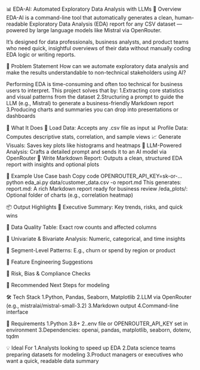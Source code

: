 📊 EDA-AI: Automated Exploratory Data Analysis with LLMs
🧠 Overview
EDA-AI is a command-line tool that automatically generates a clean, human-readable Exploratory Data Analysis (EDA) report for any CSV dataset — powered by large language models like Mistral via OpenRouter.

It’s designed for data professionals, business analysts, and product teams who need quick, insightful overviews of their data without manually coding EDA logic or writing reports.

🎯 Problem Statement
How can we automate exploratory data analysis and make the results understandable to non-technical stakeholders using AI?

Performing EDA is time-consuming and often too technical for business users to interpret. This project solves that by:
1.Extracting core statistics and visual patterns from the dataset
2.Structuring a prompt to guide the LLM (e.g., Mistral) to generate a business-friendly Markdown report
3.Producing charts and summaries you can drop into presentations or dashboards

🚀 What It Does
📂 Load Data: Accepts any .csv file as input
📊 Profile Data: Computes descriptive stats, correlation, and sample views
📈 Generate Visuals: Saves key plots like histograms and heatmaps
🧠 LLM-Powered Analysis: Crafts a detailed prompt and sends it to an AI model via OpenRouter
📝 Write Markdown Report: Outputs a clean, structured EDA report with insights and optional plots


🧪 Example Use Case
bash
Copy code
OPENROUTER_API_KEY=sk-or-... python eda_ai.py data/customer_data.csv -o report.md
This generates:
report.md: A rich Markdown report ready for business review
/eda_plots/: Optional folder of charts (e.g., correlation heatmap)


📦 Output Highlights
🔹 Executive Summary: Key trends, risks, and quick wins

🔹 Data Quality Table: Exact row counts and affected columns

🔹 Univariate & Bivariate Analysis: Numeric, categorical, and time insights

🔹 Segment-Level Patterns: E.g., churn or spend by region or product

🔹 Feature Engineering Suggestions

🔹 Risk, Bias & Compliance Checks

🔹 Recommended Next Steps for modeling

🛠 Tech Stack
1.Python, Pandas, Seaborn, Matplotlib
2.LLM via OpenRouter (e.g., mistralai/mistral-small-3.2)
3.Markdown output
4.Command-line interface

🔐 Requirements
1.Python 3.8+
2..env file or OPENROUTER_API_KEY set in environment
3.Dependencies: openai, pandas, matplotlib, seaborn, dotenv, tqdm

💡 Ideal For
1.Analysts looking to speed up EDA
2.Data science teams preparing datasets for modeling
3.Product managers or executives who want a quick, readable data summary

